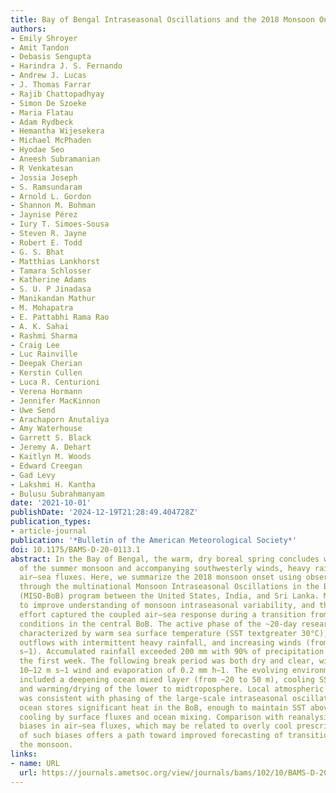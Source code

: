```yaml
---
title: Bay of Bengal Intraseasonal Oscillations and the 2018 Monsoon Onset
authors:
- Emily Shroyer
- Amit Tandon
- Debasis Sengupta
- Harindra J. S. Fernando
- Andrew J. Lucas
- J. Thomas Farrar
- Rajib Chattopadhyay
- Simon De Szoeke
- Maria Flatau
- Adam Rydbeck
- Hemantha Wijesekera
- Michael McPhaden
- Hyodae Seo
- Aneesh Subramanian
- R Venkatesan
- Jossia Joseph
- S. Ramsundaram
- Arnold L. Gordon
- Shannon M. Bohman
- Jaynise Pérez
- Iury T. Simoes-Sousa
- Steven R. Jayne
- Robert E. Todd
- G. S. Bhat
- Matthias Lankhorst
- Tamara Schlosser
- Katherine Adams
- S. U. P Jinadasa
- Manikandan Mathur
- M. Mohapatra
- E. Pattabhi Rama Rao
- A. K. Sahai
- Rashmi Sharma
- Craig Lee
- Luc Rainville
- Deepak Cherian
- Kerstin Cullen
- Luca R. Centurioni
- Verena Hormann
- Jennifer MacKinnon
- Uwe Send
- Arachaporn Anutaliya
- Amy Waterhouse
- Garrett S. Black
- Jeremy A. Dehart
- Kaitlyn M. Woods
- Edward Creegan
- Gad Levy
- Lakshmi H. Kantha
- Bulusu Subrahmanyam
date: '2021-10-01'
publishDate: '2024-12-19T21:28:49.404728Z'
publication_types:
- article-journal
publication: '*Bulletin of the American Meteorological Society*'
doi: 10.1175/BAMS-D-20-0113.1
abstract: In the Bay of Bengal, the warm, dry boreal spring concludes with the onset
  of the summer monsoon and accompanying southwesterly winds, heavy rains, and variable
  air–sea fluxes. Here, we summarize the 2018 monsoon onset using observations collected
  through the multinational Monsoon Intraseasonal Oscillations in the Bay of Bengal
  (MISO-BoB) program between the United States, India, and Sri Lanka. MISO-BoB aims
  to improve understanding of monsoon intraseasonal variability, and the 2018 field
  effort captured the coupled air–sea response during a transition from active-to-break
  conditions in the central BoB. The active phase of the ~20-day research cruise was
  characterized by warm sea surface temperature (SST textgreater 30°C), cold atmospheric
  outflows with intermittent heavy rainfall, and increasing winds (from 2 to 15 m
  s−1). Accumulated rainfall exceeded 200 mm with 90% of precipitation occurring during
  the first week. The following break period was both dry and clear, with persistent
  10–12 m s−1 wind and evaporation of 0.2 mm h−1. The evolving environmental state
  included a deepening ocean mixed layer (from ~20 to 50 m), cooling SST (by ~1°C),
  and warming/drying of the lower to midtroposphere. Local atmospheric development
  was consistent with phasing of the large-scale intraseasonal oscillation. The upper
  ocean stores significant heat in the BoB, enough to maintain SST above 29°C despite
  cooling by surface fluxes and ocean mixing. Comparison with reanalysis indicates
  biases in air–sea fluxes, which may be related to overly cool prescribed SST. Resolution
  of such biases offers a path toward improved forecasting of transition periods in
  the monsoon.
links:
- name: URL
  url: https://journals.ametsoc.org/view/journals/bams/102/10/BAMS-D-20-0113.1.xml
---
```

